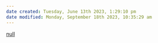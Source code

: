 ```yaml
---
date created: Tuesday, June 13th 2023, 1:29:10 pm
date modified: Monday, September 18th 2023, 10:35:29 am
---
```

[null](Error_MobileUnsupportedTemplate)